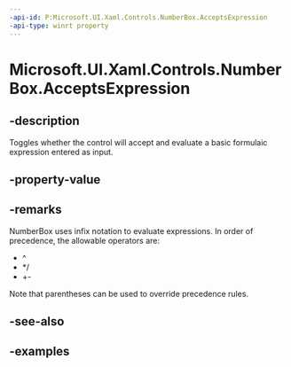 ```yaml
---
-api-id: P:Microsoft.UI.Xaml.Controls.NumberBox.AcceptsExpression
-api-type: winrt property
---
```


# Microsoft.UI.Xaml.Controls.NumberBox.AcceptsExpression

<!--
public bool AcceptsExpression { get; set; }
-->

## -description

Toggles whether the control will accept and evaluate a basic formulaic expression entered as input.

## -property-value

## -remarks

NumberBox uses infix notation to evaluate expressions. In order of precedence, the allowable operators are:

- ^
- */
- +-

Note that parentheses can be used to override precedence rules.

## -see-also

## -examples

